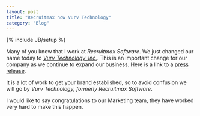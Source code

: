 ```yaml
---
layout: post
title: "Recruitmax now Vurv Technology"
category: "Blog"
---
```

{% include JB/setup %}

Many of you know that I work at _Recruitmax Software_. We just changed our name today to _[Vurv Technology, Inc.](http://www.vurv.com)_. This is an important change for our company as we continue to expand our business. Here is a link to a [press release](http://www.prnewswire.com/cgi-bin/stories.pl?ACCT=104&STORY=/www/story/02-28-2006/0004308019&EDATE=).

It is a lot of work to get your brand established, so to avoid confusion we will go by _Vurv Technology, formerly Recruitmax Software_.

I would like to say congratulations to our Marketing team, they have worked very hard to make this happen.